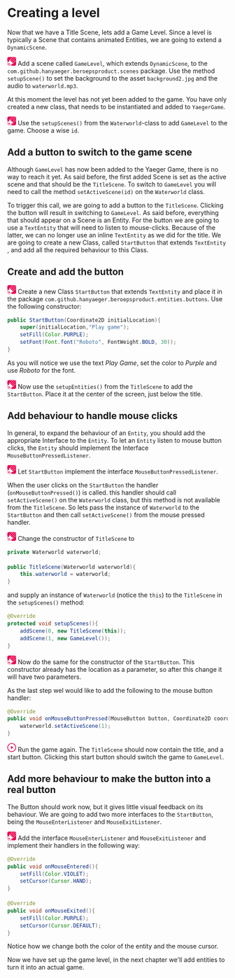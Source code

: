 # Creating a level

Now that we have a Title Scene, lets add a Game Level. Since a level is
typically a Scene that contains animated Entities, we are going to extend a
`DynamicScene`.

![Edit](images/edit.png) Add a scene called `GameLevel`, which extends
`DynamicScene`, to the `com.github.hanyaeger.beroepsproduct.scenes`
package. Use the method `setupScene()` to set the background to the
asset `background2.jpg` and the audio to `waterworld.mp3`.

At this moment the level has not yet been added to the game. You have only
created a new class, that needs to be instantiated and added to
`YaegerGame`.

![Edit](images/edit.png) Use the `setupScenes()` from the `Waterworld`-class to
add `GameLevel` to the game. Choose a wise `id`.

## Add a button to switch to the game scene

Although `GameLevel` has now been added to the Yaeger Game, there is no way to
reach it yet. As said before, the first added Scene is set as the active scene
and that should be the `TitleScene`. To switch to `GameLevel`
you will need to call the method `setActiveScene(id)` on the `Waterworld` class.

To trigger this call, we are going to add a button to the `TitleScene`. Clicking
the button will result in switching to
`GameLevel`. As said before, everything that should appear on a Scene is an
Entity. For the button we are going to use a `TextEntity` that will need to
listen to mouse-clicks. Because of the latter, we can no longer use an inline
`TextEntity` as we did for the title. We are going to create a new Class,
called `StartButton` that extends `TextEntity`
, and add all the required behaviour to this Class.

## Create and add the button

![Edit](images/edit.png) Create a new Class `StartButton` that
extends `TextEntity` and place it in the package
`com.github.hanyaeger.beroepsproduct.entities.buttons`. Use the following constructor:

```java
public StartButton(Coordinate2D initialLocation){
    super(initialLocation,"Play game");
    setFill(Color.PURPLE);
    setFont(Font.font("Roboto", FontWeight.BOLD, 30));
}
```

As you will notice we use the text *Play Game*, set the color to *Purple* and
use *Roboto* for the font.

![Edit](images/edit.png) Now use the `setupEntities()` from the `TitleScene` to
add the `StartButton`. Place it at the center of the screen, just below the
title.

## Add behaviour to handle mouse clicks

In general, to expand the behaviour of an `Entity`, you should add the
appropriate Interface to the `Entity`. To let an `Entity` listen to mouse button
clicks, the `Entity` should implement the Interface
`MouseButtonPressedListener`.

![Edit](images/edit.png) Let `StartButton` implement the interface
`MouseButtonPressedListener`.

When the user clicks on the `StartButton` the handler (`onMouseButtonPressed()`)
is called. this handler should call `setActiveScene()` on the `Waterworld`
class, but this method is not available from the `TitleScene`. So lets pass the
instance of `Waterworld` to the `StartButton` and then call
`setActiveScene()` from the mouse pressed handler.

![Edit](images/edit.png) Change the constructor of `TitleScene` to

```java
private Waterworld waterworld;

public TitleScene(Waterworld waterworld){
    this.waterworld = waterworld;
}
```

and supply an instance of `Waterworld` (notice the `this`) to the `TitleScene`
in the `setupScenes()` method:

```java
@Override
protected void setupScenes(){
    addScene(0, new TitleScene(this));
    addScene(1, new GameLevel());
}
```

![Edit](images/edit.png) Now do the same for the constructor of
the `StartButton`. This constructor already has the location as a parameter, so
after this change it will have two parameters.

As the last step wel would like to add the following to the mouse button
handler:

```java
@Override
public void onMouseButtonPressed(MouseButton button, Coordinate2D coordinate2D){
    waterworld.setActiveScene(1);
}
```

![Run](images/play.png) Run the game again. The `TitleScene` should now contain
the title, and a start button. Clicking this start button should switch the game
to `GameLevel`.

## Add more behaviour to make the button into a real button

The Button should work now, but it gives little visual feedback on its
behaviour. We are going to add two more interfaces to the `StartButton`, being
the `MouseEnterListener` and `MouseExitListener`.

![Edit](images/edit.png) Add the interface `MouseEnterListener`
and `MouseExitListener` and implement their handlers in the following way:

```java
@Override
public void onMouseEntered(){
    setFill(Color.VIOLET);
    setCursor(Cursor.HAND);
}

@Override
public void onMouseExited(){
    setFill(Color.PURPLE);
    setCursor(Cursor.DEFAULT);
}
```

Notice how we change both the color of the entity and the mouse cursor.

Now we have set up the game level, in the next chapter we'll add entities to
turn it into an actual game.
